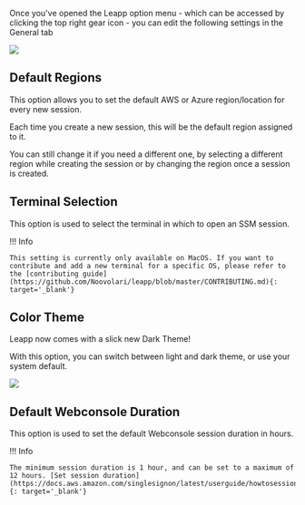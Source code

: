 Once you've opened the Leapp option menu - which can be accessed by clicking the top right gear icon - you can edit the following settings in the General tab

![](../../images/screens/newuxui/leapp-options.png?style=center-img)

## Default Regions

This option allows you to set the default AWS or Azure region/location for every new session. 

Each time you create a new session, this will be the default region assigned to it. 
  
You can still change it if you need a different one, by selecting a different region while creating the session or by changing the region once a session is created.

## Terminal Selection

This option is used to select the terminal in which to open an SSM session. 

!!! Info

    This setting is currently only available on MacOS. If you want to contribute and add a new terminal for a specific OS, please refer to the [contributing guide](https://github.com/Noovolari/leapp/blob/master/CONTRIBUTING.md){: target='_blank'}

## Color Theme

Leapp now comes with a slick new Dark Theme! 

With this option, you can switch between light and dark theme, or use your system default.

![](../../images/screens/newuxui/leapp-dark.png?style=center-img)

## Default Webconsole Duration

This option is used to set the default Webconsole session duration in hours.

!!! Info

    The minimum session duration is 1 hour, and can be set to a maximum of 12 hours. [Set session duration](https://docs.aws.amazon.com/singlesignon/latest/userguide/howtosessionduration.html){: target='_blank'}


